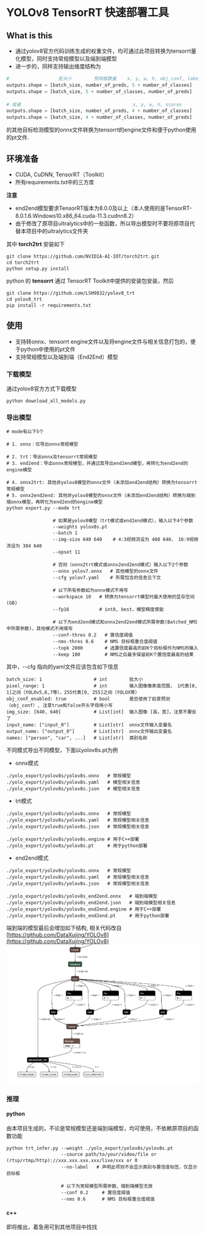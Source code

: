 # YOLOv8 TensorRT 快速部署工具

## What is this

- 通过yolov8官方代码训练生成的权重文件，均可通过此项目转换为tensorrt量化模型，同时支持常规模型以及端到端模型
- 进一步的，同样支持输出维度结构为
```python
#                  批大小        预测框数量    x, y, w, h, obj_conf, label_scores
outputs.shape = [batch_size, number_of_preds, 5 + number_of_classes]
outputs.shape = [batch_size, 5 + number_of_classes, number_of_preds]

# 或者                                         x, y, w, h, scores
outputs.shape = [batch_size, number_of_preds, 4 + number_of_classes]
outputs.shape = [batch_size, 4 + number_of_classes, number_of_preds]
```
的其他目标检测模型的onnx文件转换为tensorrt的engine文件和便于python使用的pt文件.


## 环境准备

- CUDA, CuDNN, TensorRT（Toolkit）
- 所有requirements.txt中的三方库

**注意** 

- end2end模型要求TensorRT版本为8.0.0及以上（本人使用的是TensorRT-8.0.1.6.Windows10.x86_64.cuda-11.3.cudnn8.2）
- 由于修改了原项目ultralytics中的一些函数，所以导出模型时不要将原项目代替本项目中的ultralytics文件夹

其中 **torch2trt** 安装如下
```shell
git clone https://github.com/NVIDIA-AI-IOT/torch2trt.git
cd torch2trt
python setup.py install
```
python 的 **tensorrt** 通过 TensorRT Toolkit中提供的安装包安装，然后

```shell
git clone https://github.com/LSH9832/yolov8_trt
cd yolov8_trt
pip install -r requirements.txt
```

## 使用

- 支持转onnx、tensorrt engine文件以及将engine文件与相关信息打包的，便于python中使用的pt文件
- 支持常规模型以及端到端（End2End）模型

### 下载模型
通过yolov8官方方式下载模型
```shell
python download_all_models.py
```

### 导出模型
```shell
# mode有以下5个

# 1. onnx：仅导出onnx常规模型

# 2. trt：导出onnx及tensorrt常规模型
# 3. end2end：导出onnx常规模型，并通过其导出end2end模型，再转化为end2end的engine模型

# 4. onnx2trt: 其他非yolov8模型的onnx文件（未添加end2end结构）转换为tensorrt常规模型
# 5. onnx2end2end: 其他非yolov8模型的onnx文件（未添加end2end结构）转换为端到端onnx模型，再转化为end2end的engine模型
python export.py --mode trt

                 # 如果是yolov8模型（trt模式或end2end模式），输入以下4个参数
                 --weights yolov8s.pt
                 --batch 1
                 --img-size 640 640    # 4:3视频流设为 480 640， 16:9视频流设为 384 640
                 --opset 11
                 
                 # 否则（onnx2trt模式或onnx2end2end模式）输入以下2个参数
                 --onnx yolov7.onnx   # 其他模型的onnx文件
                 --cfg yolov7.yaml    # 所需包含的信息见下文
                 
                 # 以下所有参数如为onnx模式不用写
                 --workspace 10   # 转换为tensorrt模型时最大使用的显存空间(GB)
                 --fp16           # int8, best，模型精度使能
                 
                 # 以下为end2end模式和onnx2end2end模式所需参数(Batched_NMS中所需参数)，其他模式不用填写
                 --conf-thres 0.2   # 置信度阈值
                 --nms-thres 0.6    # NMS 目标框重合度阈值
                 --topk 2000        # 选置信度最高的前K个目标框作为NMS的输入
                 --keep 100         # NMS之后最多保留前K个置信度最高的结果
```

其中，--cfg 指向的yaml文件应该包含如下信息
```
batch_size: 1                   # int        批大小
pixel_range: 1                  # int        输入图像像素值范围， 1代表[0, 1]之间（YOLOv5,6,7等），255代表[0, 255]之间（YOLOX等）
obj_conf_enabled: true          # bool       是否使用了前景预测（obj_conf）, 注意true和false开头字母用小写
img_size: [640, 640]            # List[int]  输入图像 [高，宽]，注意不要反了
input_name: ["input_0"]         # List[str]  onnx文件输入变量名
output_name: ["output_0"]       # List[str]  onnx文件输出变量名
names: ["person", "car", ...]   # List[str]  类别名称
```

不同模式导出不同模型，下面以yolov8s.pt为例

- onnx模式
```shell
./yolo_export/yolov8s/yolov8s.onnx   # 常规模型
./yolo_export/yolov8s/yolov8s.yaml   # 模型相关信息
./yolo_export/yolov8s/yolov8s.json   # 模型相关信息
```
- trt模式
```shell
./yolo_export/yolov8s/yolov8s.onnx   # 常规模型
./yolo_export/yolov8s/yolov8s.yaml   # 常规模型相关信息
./yolo_export/yolov8s/yolov8s.json   # 常规模型相关信息

./yolo_export/yolov8s/yolov8s.engine # 用于C++部署
./yolo_export/yolov8s/yolov8s.pt     # 用于python部署
```

- end2end模式
```shell
./yolo_export/yolov8s/yolov8s.onnx   # 常规模型
./yolo_export/yolov8s/yolov8s.yaml   # 常规模型相关信息
./yolo_export/yolov8s/yolov8s.json   # 常规模型相关信息

./yolo_export/yolov8s/yolov8s_end2end.onnx   # 端到端模型
./yolo_export/yolov8s/yolov8s_end2end.json   # 端到端模型相关信息
./yolo_export/yolov8s/yolov8s_end2end.engine # 用于C++部署
./yolo_export/yolov8s/yolov8s_end2end.pt     # 用于python部署
```

端到端的模型最后会增加如下结构, 相关代码改自[https://github.com/DataXujing/YOLOv8](https://github.com/DataXujing/YOLOv8)
![](assets/end2end_netron.jpg)

### 推理

#### python
由本项目生成的，不论是常规模型还是端到端模型，均可使用，不依赖原项目的函数功能
```shell
python trt_infer.py --weight ./yolo_export/yolov8s/yolov8s.pt
                    --source path/to/your/video/file or (rtsp/rtmp/http)://xxx.xxx.xxx.xxx/live/xxx or 0
                    --no-label   # 声明此项则不会显示类别与置信度标签，仅显示目标框
                    
                    # 以下为常规模型所需参数，端到端模型无效
                    --conf 0.2     # 置信度阈值
                    --nms 0.6      # NMS 目标框重合度阈值
```

#### c++
即将推出，着急用可到其他项目中找找
